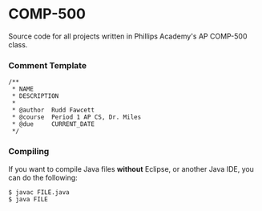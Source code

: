 # COMP-500
Source code for all projects written in Phillips Academy's AP COMP-500 class.

### Comment Template
```
/**
 * NAME
 * DESCRIPTION
 * 
 * @author  Rudd Fawcett
 * @course  Period 1 AP CS, Dr. Miles
 * @due     CURRENT_DATE 
 */
```

### Compiling
If you want to compile Java files **without** Eclipse, or another Java IDE, you can do the following:

```bash
$ javac FILE.java
$ java FILE
```
